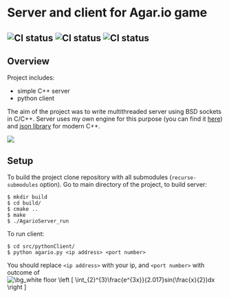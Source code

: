 # Server and client for Agar.io game

![CI status](https://github.com/dziulek/AgarioServer/actions/workflows/build.yml/badge.svg)
![CI status](https://github.com/dziulek/AgarioServer/actions/workflows/server_tests.yml/badge.svg)
![CI status](https://github.com/dziulek/AgarioServer/actions/workflows/clientBuild.yml/badge.svg)
---

## Overview
Project includes:
* simple C++ server
* python client

The aim of the project was to write multithreaded server using BSD sockets in C/C++. Server uses my own engine for this purpose (you can find it [here](https://github.com/dziulek/AgarioEngine)) and [json library](https://github.com/nlohmann/json) for modern C++.

![](AgarioServerDemo.gif)

## Setup 
To build the project clone repository with all submodules (`recurse-submodules` option). 
Go to main directory of the project, to build server:
```
$ mkdir build
$ cd build/
$ cmake ..
$ make
$ ./AgarioServer_run
```
To run client:
```
$ cd src/pythonClient/
$ python agario.py <ip address> <port number>
```
You should replace `<ip address>` with your ip, and `<port number>` with outcome of  <img src="https://latex.codecogs.com/png.image?\dpi{110}&space;\bg_white&space;floor&space;\left&space;[&space;\int_{2}^{3}\frac{e^{3x}}{2.017}sin(\frac{x}{2})dx&space;\right&space;]&space;&space;" title="\bg_white floor \left [ \int_{2}^{3}\frac{e^{3x}}{2.017}sin(\frac{x}{2})dx \right ] " />
